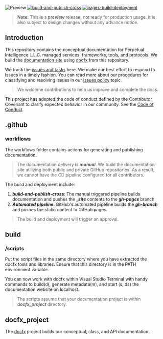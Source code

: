![Preview](https://img.shields.io/badge/release-preview-orange) 
[![build-and-publish-cross](https://github.com/perpetualintelligence/docs/actions/workflows/build-and-publish-cross.yml/badge.svg)](https://github.com/perpetualintelligence/docs/actions/workflows/build-and-publish-cross.yml)
[![pages-build-deployment](https://github.com/perpetualintelligence/docs/actions/workflows/pages/pages-build-deployment/badge.svg)](https://github.com/perpetualintelligence/docs/actions/workflows/pages/pages-build-deployment)

> **Note:** This is a ***preview*** release, not ready for production usage. It is also subject to design changes without any advance notice.

## Introduction
This repository contains the conceptual documentation for Perpetual Intelligence L.L.C. managed services, frameworks, tools, and protocols. We build the [documentation site](https://docs.perpetualintelligence.com) using [docfx](https://dotnet.github.io/docfx/) from this repository.

We track the [issues and tasks](https://github.com/perpetualintelligence/docs/issues) here. We make our best effort to respond to issues in a timely fashion. You can read more about our procedures for classifying and resolving issues in our [Issues policy](https://terms.perpetualintelligence.com/articles/issues-policy.html) topic.

> We welcome contributions to help us improve and complete the docs.

This project has adopted the code of conduct defined by the Contributor Covenant to clarify expected behavior in our community.
See the [Code of Conduct](https://terms.perpetualintelligence.com/articles/CODE_OF_CONDUCT.html).

## .github

### workflows
The workflows folder contains actions for generating and publishing documentation.

> The documentation delivery is ***manual***. We build the documentation site utilizing both public and private GitHub repositories. As a result, we cannot have the CD pipeline configured for all contributors.

The build and deployment include:
1. ***build-and-publish-cross***: The manual triggered pipeline builds documentation and pushes the ***_site*** contents to the ***gh-pages*** branch.
2. ***Automated pipeline***: GitHub's automated pipeline builds the ***gh-branch*** and pushes the static content to GitHub pages.

> The build and deployment will trigger an approval.

## build

### /scripts
Put the script files in the same directory where you have extracted the docfx tools and libraries. Ensure that this directory is in the PATH environment variable.

You can now work with docfx within Visual Studio Terminal with handy commands to build(d), generate metadata(m), and start (s, ds) the documentation website on localhost.

> The scripts assume that your documentation project is within ***docfx_project*** directory.

## docfx_project
The [docfx](https://dotnet.github.io/docfx/) project builds our conceptual, class, and API documentation.